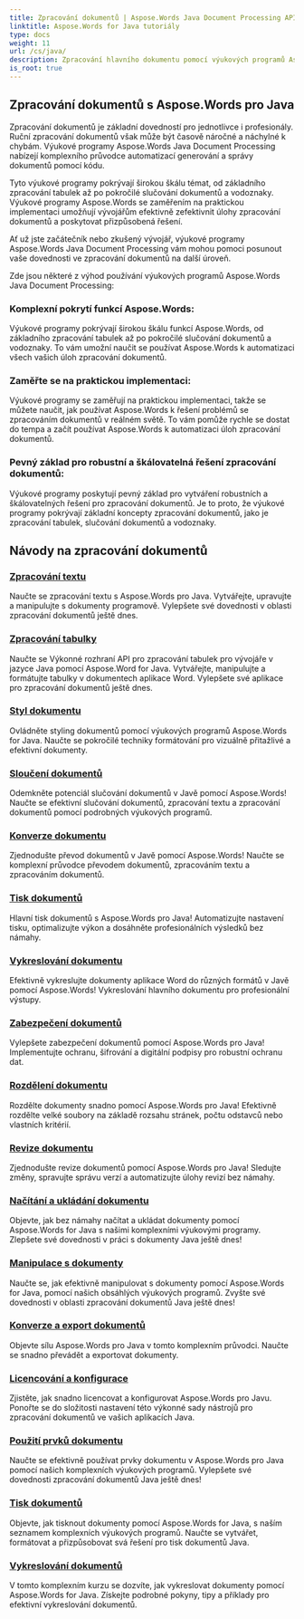 ```yaml
---
title: Zpracování dokumentů | Aspose.Words Java Document Processing API
linktitle: Aspose.Words for Java tutoriály
type: docs
weight: 11
url: /cs/java/
description: Zpracování hlavního dokumentu pomocí výukových programů Aspose.Words Java. Naučte se zpracování textu, zpracování tabulek, slučování a další. Efektivně automatizujte úlohy s dokumenty.
is_root: true
---
```

## Zpracování dokumentů s Aspose.Words pro Java
Zpracování dokumentů je základní dovedností pro jednotlivce i profesionály. Ruční zpracování dokumentů však může být časově náročné a náchylné k chybám. Výukové programy Aspose.Words Java Document Processing nabízejí komplexního průvodce automatizací generování a správy dokumentů pomocí kódu.

Tyto výukové programy pokrývají širokou škálu témat, od základního zpracování tabulek až po pokročilé slučování dokumentů a vodoznaky. Výukové programy Aspose.Words se zaměřením na praktickou implementaci umožňují vývojářům efektivně zefektivnit úlohy zpracování dokumentů a poskytovat přizpůsobená řešení.

Ať už jste začátečník nebo zkušený vývojář, výukové programy Aspose.Words Java Document Processing vám mohou pomoci posunout vaše dovednosti ve zpracování dokumentů na další úroveň.

Zde jsou některé z výhod používání výukových programů Aspose.Words Java Document Processing:

### Komplexní pokrytí funkcí Aspose.Words: 
Výukové programy pokrývají širokou škálu funkcí Aspose.Words, od základního zpracování tabulek až po pokročilé slučování dokumentů a vodoznaky. To vám umožní naučit se používat Aspose.Words k automatizaci všech vašich úloh zpracování dokumentů.
### Zaměřte se na praktickou implementaci: 
Výukové programy se zaměřují na praktickou implementaci, takže se můžete naučit, jak používat Aspose.Words k řešení problémů se zpracováním dokumentů v reálném světě. To vám pomůže rychle se dostat do tempa a začít používat Aspose.Words k automatizaci úloh zpracování dokumentů.
### Pevný základ pro robustní a škálovatelná řešení zpracování dokumentů:
Výukové programy poskytují pevný základ pro vytváření robustních a škálovatelných řešení pro zpracování dokumentů. Je to proto, že výukové programy pokrývají základní koncepty zpracování dokumentů, jako je zpracování tabulek, slučování dokumentů a vodoznaky.
## Návody na zpracování dokumentů
### [Zpracování textu](./word-processing/) 
Naučte se zpracování textu s Aspose.Words pro Java. Vytvářejte, upravujte a manipulujte s dokumenty programově. Vylepšete své dovednosti v oblasti zpracování dokumentů ještě dnes.
### [Zpracování tabulky](./table-processing/)
Naučte se Výkonné rozhraní API pro zpracování tabulek pro vývojáře v jazyce Java pomocí Aspose.Word for Java. Vytvářejte, manipulujte a formátujte tabulky v dokumentech aplikace Word. Vylepšete své aplikace pro zpracování dokumentů ještě dnes.
### [Styl dokumentu](./document-styling/)
Ovládněte styling dokumentů pomocí výukových programů Aspose.Words for Java. Naučte se pokročilé techniky formátování pro vizuálně přitažlivé a efektivní dokumenty. 
### [Sloučení dokumentů](./document-merging/)
Odemkněte potenciál slučování dokumentů v Javě pomocí Aspose.Words! Naučte se efektivní slučování dokumentů, zpracování textu a zpracování dokumentů pomocí podrobných výukových programů. 
### [Konverze dokumentu](./document-converting/)
Zjednodušte převod dokumentů v Javě pomocí Aspose.Words! Naučte se komplexní průvodce převodem dokumentů, zpracováním textu a zpracováním dokumentů.
### [Tisk dokumentů](./document-printing/)
Hlavní tisk dokumentů s Aspose.Words pro Java! Automatizujte nastavení tisku, optimalizujte výkon a dosáhněte profesionálních výsledků bez námahy.
### [Vykreslování dokumentu](./document-rendering/)
Efektivně vykreslujte dokumenty aplikace Word do různých formátů v Javě pomocí Aspose.Words! Vykreslování hlavního dokumentu pro profesionální výstupy.
### [Zabezpečení dokumentů](./document-security/)
Vylepšete zabezpečení dokumentů pomocí Aspose.Words pro Java! Implementujte ochranu, šifrování a digitální podpisy pro robustní ochranu dat. 
### [Rozdělení dokumentu](./document-splitting/)
Rozdělte dokumenty snadno pomocí Aspose.Words pro Java! Efektivně rozdělte velké soubory na základě rozsahu stránek, počtu odstavců nebo vlastních kritérií.
### [Revize dokumentu](./document-revision/)
Zjednodušte revize dokumentů pomocí Aspose.Words pro Java! Sledujte změny, spravujte správu verzí a automatizujte úlohy revizí bez námahy. 
### [Načítání a ukládání dokumentu](./document-loading-and-saving/)
Objevte, jak bez námahy načítat a ukládat dokumenty pomocí Aspose.Words for Java s našimi komplexními výukovými programy. Zlepšete své dovednosti v práci s dokumenty Java ještě dnes!
### [Manipulace s dokumenty](./document-manipulation/)
Naučte se, jak efektivně manipulovat s dokumenty pomocí Aspose.Words for Java, pomocí našich obsáhlých výukových programů. Zvyšte své dovednosti v oblasti zpracování dokumentů Java ještě dnes!
### [Konverze a export dokumentů](./document-conversion-and-export/)
Objevte sílu Aspose.Words pro Java v tomto komplexním průvodci. Naučte se snadno převádět a exportovat dokumenty.
### [Licencování a konfigurace](./licensing-and-configuration/)
Zjistěte, jak snadno licencovat a konfigurovat Aspose.Words pro Javu. Ponořte se do složitosti nastavení této výkonné sady nástrojů pro zpracování dokumentů ve vašich aplikacích Java.
### [Použití prvků dokumentu](./using-document-elements/)
Naučte se efektivně používat prvky dokumentu v Aspose.Words pro Java pomocí našich komplexních výukových programů. Vylepšete své dovednosti zpracování dokumentů Java ještě dnes!
### [Tisk dokumentů](./printing-documents/)
Objevte, jak tisknout dokumenty pomocí Aspose.Words for Java, s naším seznamem komplexních výukových programů. Naučte se vytvářet, formátovat a přizpůsobovat svá řešení pro tisk dokumentů Java.
### [Vykreslování dokumentů](./rendering-documents/)
V tomto komplexním kurzu se dozvíte, jak vykreslovat dokumenty pomocí Aspose.Words for Java. Získejte podrobné pokyny, tipy a příklady pro efektivní vykreslování dokumentů.